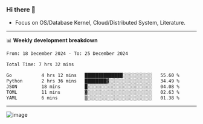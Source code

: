 ### Hi there 👋
<!-- * Daily Meditation via Leetcode/Competitive-Programming. -->
* Focus on OS/Database Kernel, Cloud/Distributed System, Literature.

-------

📊 **Weekly development breakdown**
<!--START_SECTION:waka-->

```txt
From: 18 December 2024 - To: 25 December 2024

Total Time: 7 hrs 32 mins

Go           4 hrs 12 mins   ██████████████░░░░░░░░░░░   55.60 %
Python       2 hrs 36 mins   ████████▓░░░░░░░░░░░░░░░░   34.49 %
JSON         18 mins         █░░░░░░░░░░░░░░░░░░░░░░░░   04.08 %
TOML         11 mins         ▓░░░░░░░░░░░░░░░░░░░░░░░░   02.63 %
YAML         6 mins          ▒░░░░░░░░░░░░░░░░░░░░░░░░   01.38 %
```

<!--END_SECTION:waka-->

-------

<!-- [![Leetcode Stats](https://leetcard.jacoblin.cool/hzhang413?font=Fira+Mono)](https://leetcode.com/fxrc) -->
![image](./cyberpunk-ghost-in-the-shell.gif)
<!--![image](./gis-archive.png)-->
